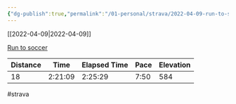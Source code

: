 ```yaml
---
{"dg-publish":true,"permalink":"/01-personal/strava/2022-04-09-run-to-soccer/"}
---
```



[[2022-04-09\|2022-04-09]]

[Run to soccer](https://www.strava.com/activities/6955869526)

| Distance | Time    | Elapsed Time | Pace | Elevation |
| -------- | ------- | ------------ | ---- | --------- |
| 18       | 2:21:09 | 2:25:29      | 7:50 | 584       |




#strava
